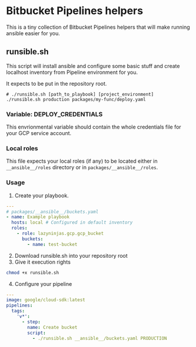 # Bitbucket Pipelines helpers

This is a tiny collection of Bitbucket Pipelines helpers that will make running ansible easier for you.

## runsible.sh

This script will install ansible and configure some basic stuff and create localhost inventory from Pipeline environment for you.

It expects to be put in the repository root.

```shell
# ./runsible.sh [path_to_playbook] [project_environment]
./runsible.sh production packages/my-func/deploy.yaml
```

### Variable: DEPLOY_CREDENTIALS

This envrionmental variable should contain the whole credentials file for your GCP service account.

### Local roles

This file expects your local roles (if any) to be located either in `__ansible__/roles` directory or in `packages/__ansible__/roles`.

### Usage

1. Create your playbook.

```yaml
---
# packages/__ansible__/buckets.yaml
- name: Example playbook
  hosts: local # Configured in default inventory
  roles:
    - role: lazyninjas.gcp.gcp_bucket
      buckets:
        - name: test-bucket
```

2. Download runsible.sh into your repository root
3. Give it execution rights

```bash
chmod +x runsible.sh
```

4. Configure your pipeline

```yaml
---
image: google/cloud-sdk:latest
pipelines:
  tags:
    'v*':
      - step:
        name: Create bucket
        script:
          - ./runsible.sh __ansible__/buckets.yaml PRODUCTION
```

